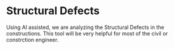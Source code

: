 # Structural Defects
Using AI assisted, we are analyzing the Structural Defects in the constructions. This tool will be very helpful for most of the civil or constrction engineer.
